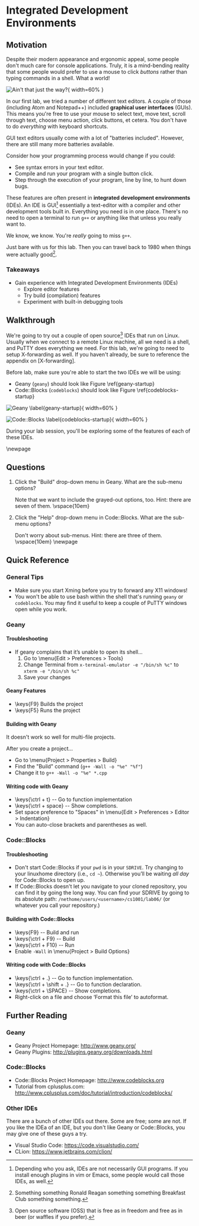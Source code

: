 # Integrated Development Environments

## Motivation

Despite their modern appearance and ergonomic appeal, some people don't much care for console applications.
Truly, it is a mind-bending reality that some people would prefer to use a mouse to click *buttons* rather than typing commands in a shell.
What a world!

![Ain't that just the way?](06/greg.jpg){ width=60% }

In our first lab, we tried a number of different text editors.
A couple of those (including Atom and Notepad++) included **graphical user interfaces** (GUIs).
This means you're free to use your mouse to select text, move text, scroll through text, choose menu action, click buttons, et cetera.
You don't have to do *everything* with keyboard shortcuts.

GUI text editors usually come with a lot of "batteries included".
However, there are still many more batteries available.

Consider how your programming process would change if you could:

- See syntax errors in your text editor.
- Compile and run your program with a single button click.
- Step through the execution of your program, line by line, to hunt down bugs.

These features are often present in **integrated development environments** (IDEs).
An IDE is GUI[^not-always-GUI] essentially a text-editor with a compiler and other development tools built in.
Everything you need is in one place.
There's no need to open a terminal to run `g++` or anything like that unless you really want to.

We know, we know.
You're *really* going to miss `g++`.

Just bare with us for this lab.
Then you can travel back to 1980 when things were actually good[^reagan].

### Takeaways

- Gain experience with Integrated Development Environments (IDEs)
    - Explore editor features
    - Try build (compilation) features
    - Experiment with built-in debugging tools

## Walkthrough

We're going to try out a couple of open source[^oss] IDEs that run on Linux.
Usually when we connect to a remote Linux machine, all we need is a shell, and PuTTY does everything we need.
For this lab, we're going to need to setup X-forwarding as well.
If you haven't already, be sure to reference the appendix on [X-forwarding].

Before lab, make sure you're able to start the two IDEs we will be using:

- Geany (`geany`) should look like Figure \ref{geany-startup}
- Code::Blocks (`codeblocks`) should look like Figure \ref{codeblocks-startup}

![Geany \label{geany-startup}](06/geany.png){ width=60% }

![Code::Blocks \label{codeblocks-startup}](06/codeblocks.png){ width=60% }

During your lab session, you'll be exploring some of the features of each of these IDEs.

\newpage
## Questions

1.  Click the "Build" drop-down menu in Geany. What are the sub-menu options?

    Note that we want to include the grayed-out options, too.
    Hint: there are seven of them.
\vspace{10em}

2.  Click the "Help" drop-down menu in Code::Blocks. What are the sub-menu options?

    Don't worry about sub-menus.
    Hint: there are three of them.
\vspace{10em}
\newpage


## Quick Reference

### General Tips

- Make sure you start Xming before you try to forward any X11 windows!
- You won't be able to use bash within the shell that's running `geany` or `codeblocks`.
  You may find it useful to keep a couple of PuTTY windows open while you work.

### Geany

#### Troubleshooting

- If geany complains that it’s unable to open its shell...
    1. Go to \menu{Edit > Preferences > Tools}
    2. Change Terminal from `x-terminal-emulator -e "/bin/sh %c"` to `xterm -e "/bin/sh %c"`
    3. Save your changes

#### Geany Features

- \keys{F9} Builds the project
- \keys{F5} Runs the project

#### Building with Geany

It doesn't work so well for multi-file projects.

After you create a project...

- Go to \menu{Project > Properties > Build}
- Find the "Build" command (`g++ -Wall -o "%e" "%f"`)
- Change it to `g++ -Wall -o "%e" *.cpp`

#### Writing code with Geany

- \keys{\ctrl + t} -- Go to function implementation
- \keys{\ctrl + space} -- Show completions.
- Set space preference to "Spaces" in \menu{Edit > Preferences > Editor > Indentation}
- You can auto-close brackets and parentheses as well.

### Code::Blocks

#### Troubleshooting

- Don't start Code::Blocks if your `pwd` is in your `SDRIVE`.
  Try changing to your linuxhome directory (i.e., `cd ~`).
  Otherwise you’ll be waiting *all day* for Code::Blocks to open up.
- If Code::Blocks doesn't let you navigate to your cloned repository, you can find it by going the long way.
  You can find your SDRIVE by going to its absolute path: `/nethome/users/<username>/cs1001/lab06/` (or whatever you call your repository.)

#### Building with Code::Blocks

- \keys{F9} -- Build and run
- \keys{\ctrl + F9} -- Build
- \keys{\ctrl + F10} -- Run
- Enable `-Wall` in \menu{Project > Build Options}

#### Writing code with Code::Blocks

- \keys{\ctrl + .} -- Go to function implementation.
- \keys{\ctrl + \shift + .} -- Go to function declaration.
- \keys{\ctrl + \SPACE} -- Show completions.
- Right-click on a file and choose ‘Format this file’ to autoformat.

## Further Reading

### Geany

- Geany Project Homepage: http://www.geany.org/
- Geany Plugins: http://plugins.geany.org/downloads.html

### Code::Blocks

- Code::Blocks Project Homepage: http://www.codeblocks.org
- Tutorial from cplusplus.com: http://www.cplusplus.com/doc/tutorial/introduction/codeblocks/

### Other IDEs

There are a bunch of other IDEs out there.
Some are free; some are not.
If you like the IDEa of an IDE, but you don't like Geany or Code::Blocks, you may give one of these guys a try.

- Visual Studio Code: https://code.visualstudio.com/
- CLion: https://www.jetbrains.com/clion/

[^reagan]: Something something Ronald Reagan something something Breakfast Club something something.
[^not-always-GUI]: Depending who you ask, IDEs are not necessarily GUI programs. If you install enough plugins in vim or Emacs, some people would call those IDEs, as well.
[^oss]: Open source software (OSS) that is free as in freedom and free as in beer (or waffles if you prefer).
